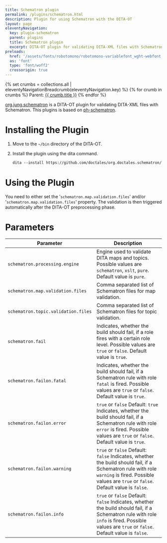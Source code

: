 ```yaml
---
title: Schematron plugin
permalink: /plugins/schematron.html
description: Plugin for using Schematron with the DITA-OT
layout: page
eleventyNavigation:
  key: plugin-schematron
  parent: plugins
  title: Schematron plugin
  excerpt: DITA-OT plugin for validating DITA-XML files with Schematron
preloads:
  href: '/assets/fonts/robotomono/robotomono-variablefont_wght-webfont.woff2'
  as: 'font'
  type: 'font/woff2'
  crossorigin: true
---
```


{% set crumbs = collections.all | eleventyNavigationBreadcrumb(eleventyNavigation.key) %}
{% for crumb in crumbs %}
Parent: <a class="crumb" href="{{ crumb.url | url }}">{{ crumb.title }}</a>
{% endfor %}

[org.jung.schematron](https://github.com/stefan-jung/org.jung.schematron) is a DITA-OT plugin for validating DITA-XML files with Schematron. This plugins is based on [ph-schematron](https://github.com/phax/ph-schematron).

Installing the Plugin
=====================

1.  Move to the `~/bin` directory of the DITA-OT.
2.  Install the plugin using the dita command.
    
    ```xml
    dita --install https://github.com/doctales/org.doctales.schematron/archive/master.zip
    ```
    

Using the Plugin
================

You need to either set the '`schematron.map.validation.files`' and/or '`schematron.map.validation.files`' property. The validation is then triggered automatically after the DITA-OT preprocessing phase.

Parameters
==========

| Parameter                      | Description |
|--------------------------------|-------------|
| `schematron.processing.engine` | Engine used to validate DITA maps and topics. Possible values are `schematron`, `xslt`, `pure`. Default value is `pure`. |
| `schematron.map.validation.files` | Comma separated list of Schematron files for map validation. |
| `schematron.topic.validation.files` | Comma separated list of Schematron files for topic validation. |
| `schematron.fail` | Indicates, whether the build should fail, if a role fires with a certain role level. Possible values are `true` or `false`. Default value is `true`. |
| `schematron.failon.fatal` | Indicates, whether the build should fail, if a Schematron rule with role `fatal` is fired. Possible values are `true` or `false`. Default value is `true`. |
| `schematron.failon.error` | `true` or `false` Default: `true` Indicates, whether the build should fail, if a Schematron rule with role `error` is fired. Possible values are `true` or `false`. Default value is `true`. |
| `schematron.failon.warning` | `true` or `false` Default: `false` Indicates, whether the build should fail, if a Schematron rule with role `warning` is fired. Possible values are `true` or `false`. Default value is `false`. |
| `schematron.failon.info` | `true` or `false` Default: `false` Indicates, whether the build should fail, if a Schematron rule with role `info` is fired. Possible values are `true` or `false`. Default value is `false`. |